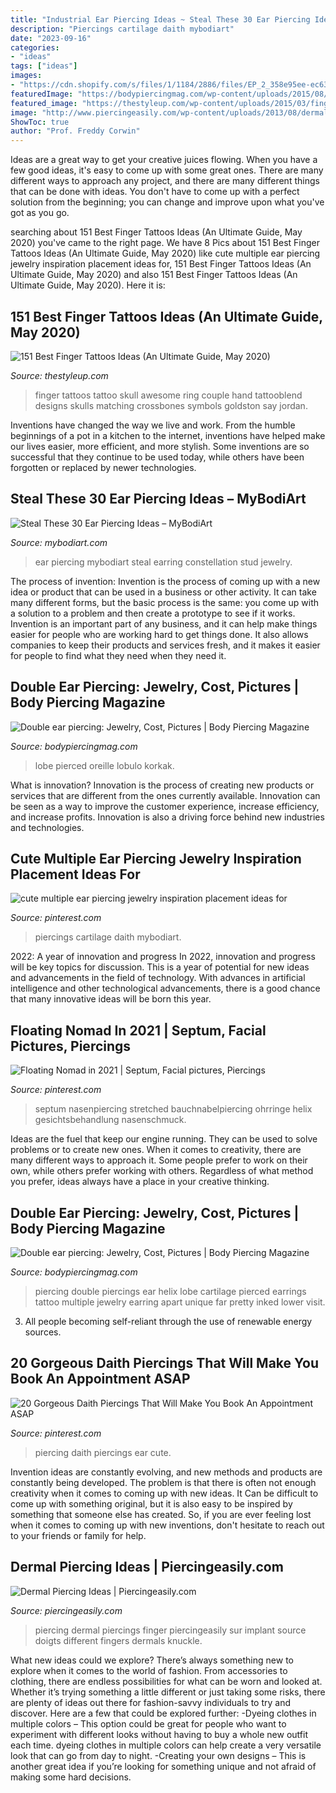 ```yaml
---
title: "Industrial Ear Piercing Ideas ~ Steal These 30 Ear Piercing Ideas – Mybodiart"
description: "Piercings cartilage daith mybodiart"
date: "2023-09-16"
categories:
- "ideas"
tags: ["ideas"]
images:
- "https://cdn.shopify.com/s/files/1/1184/2886/files/EP_2_358e95ee-ec63-437b-a1d0-76f61392e056_2048x2048.jpg?v=1498523261"
featuredImage: "https://bodypiercingmag.com/wp-content/uploads/2015/08/Double-Lobe-Ear-Piercing.jpg"
featured_image: "https://thestyleup.com/wp-content/uploads/2015/03/finger-tattoo-designs.jpg"
image: "http://www.piercingeasily.com/wp-content/uploads/2013/08/dermal-piercing-141.jpg"
ShowToc: true
author: "Prof. Freddy Corwin"
---
```



Ideas are a great way to get your creative juices flowing. When you have a few good ideas, it's easy to come up with some great ones. There are many different ways to approach any project, and there are many different things that can be done with ideas. You don't have to come up with a perfect solution from the beginning; you can change and improve upon what you've got as you go.

	

		
searching about 151 Best Finger Tattoos Ideas (An Ultimate Guide, May 2020) you've came to the right page. We have 8 Pics about 151 Best Finger Tattoos Ideas (An Ultimate Guide, May 2020) like cute multiple ear piercing jewelry inspiration placement ideas for, 151 Best Finger Tattoos Ideas (An Ultimate Guide, May 2020) and also 151 Best Finger Tattoos Ideas (An Ultimate Guide, May 2020). Here it is:
		
    
## 151 Best Finger Tattoos Ideas (An Ultimate Guide, May 2020)

<img loading=lazy src="https://thestyleup.com/wp-content/uploads/2015/03/finger-tattoo-designs.jpg" onerror="this.onerror=null;this.src='https://tse1.mm.bing.net/th?id=OIP.uW0OVW5jeoSbKYpVZLUfoQHaHZ&amp;pid=15.1';" alt="151 Best Finger Tattoos Ideas (An Ultimate Guide, May 2020)">

_Source: thestyleup.com_

>finger tattoos tattoo skull awesome ring couple hand tattooblend designs skulls matching crossbones symbols goldston say jordan. 

	

Inventions have changed the way we live and work. From the humble beginnings of a pot in a kitchen to the internet, inventions have helped make our lives easier, more efficient, and more stylish. Some inventions are so successful that they continue to be used today, while others have been forgotten or replaced by newer technologies.

    
## Steal These 30 Ear Piercing Ideas – MyBodiArt

<img loading=lazy src="https://cdn.shopify.com/s/files/1/1184/2886/files/EP_2_358e95ee-ec63-437b-a1d0-76f61392e056_2048x2048.jpg?v=1498523261" onerror="this.onerror=null;this.src='https://tse4.mm.bing.net/th?id=OIP.4NTVGOoAKH87Tyg3NYVWyAHaLy&amp;pid=15.1';" alt="Steal These 30 Ear Piercing Ideas – MyBodiArt">

_Source: mybodiart.com_

>ear piercing mybodiart steal earring constellation stud jewelry. 

	

The process of invention:
Invention is the process of coming up with a new idea or product that can be used in a business or other activity. It can take many different forms, but the basic process is the same: you come up with a solution to a problem and then create a prototype to see if it works.
Invention is an important part of any business, and it can help make things easier for people who are working hard to get things done. It also allows companies to keep their products and services fresh, and it makes it easier for people to find what they need when they need it.

    
## Double Ear Piercing: Jewelry, Cost, Pictures | Body Piercing Magazine

<img loading=lazy src="https://bodypiercingmag.com/wp-content/uploads/2015/08/Double-Lobe-Ear-Piercing.jpg" onerror="this.onerror=null;this.src='https://tse3.mm.bing.net/th?id=OIP.lGF8aqSpGWdIrpTsqmer-gHaLX&amp;pid=15.1';" alt="Double ear piercing: Jewelry, Cost, Pictures | Body Piercing Magazine">

_Source: bodypiercingmag.com_

>lobe pierced oreille lobulo korkak. 

	

What is innovation?
Innovation is the process of creating new products or services that are different from the ones currently available. Innovation can be seen as a way to improve the customer experience, increase efficiency, and increase profits. Innovation is also a driving force behind new industries and technologies.

    
## Cute Multiple Ear Piercing Jewelry Inspiration Placement Ideas For

<img loading=lazy src="https://i.pinimg.com/736x/7c/3d/4b/7c3d4bbcc01c7f316d7743c933f2b507.jpg" onerror="this.onerror=null;this.src='https://tse1.mm.bing.net/th?id=OIP.EJt1K7KpCZklQ3OupL1FHAHaLH&amp;pid=15.1';" alt="cute multiple ear piercing jewelry inspiration placement ideas for">

_Source: pinterest.com_

>piercings cartilage daith mybodiart. 

	

2022: A year of innovation and progress
In 2022, innovation and progress will be key topics for discussion. This is a year of potential for new ideas and advancements in the field of technology. With advances in artificial intelligence and other technological advancements, there is a good chance that many innovative ideas will be born this year.

    
## Floating Nomad In 2021 | Septum, Facial Pictures, Piercings

<img loading=lazy src="https://i.pinimg.com/736x/46/5e/37/465e37ba399cdbca845f5c8c7016a1d8.jpg" onerror="this.onerror=null;this.src='https://tse1.mm.bing.net/th?id=OIP.5CBFizLc7nX4-pTRQ5XggAHaLM&amp;pid=15.1';" alt="Floating Nomad in 2021 | Septum, Facial pictures, Piercings">

_Source: pinterest.com_

>septum nasenpiercing stretched bauchnabelpiercing ohrringe helix gesichtsbehandlung nasenschmuck. 

	

Ideas are the fuel that keep our engine running. They can be used to solve problems or to create new ones. When it comes to creativity, there are many different ways to approach it. Some people prefer to work on their own, while others prefer working with others. Regardless of what method you prefer, ideas always have a place in your creative thinking.

    
## Double Ear Piercing: Jewelry, Cost, Pictures | Body Piercing Magazine

<img loading=lazy src="http://bodypiercingmag.com/wp-content/uploads/2015/08/Double-Ear-and-Helix-Piercing.jpg" onerror="this.onerror=null;this.src='https://tse2.mm.bing.net/th?id=OIP.RU29q5tBZSMU_pt-GBZ7zgHaJ4&amp;pid=15.1';" alt="Double ear piercing: Jewelry, Cost, Pictures | Body Piercing Magazine">

_Source: bodypiercingmag.com_

>piercing double piercings ear helix lobe cartilage pierced earrings tattoo multiple jewelry earring apart unique far pretty inked lower visit. 

	

3. All people becoming self-reliant through the use of renewable energy sources. 

    
## 20 Gorgeous Daith Piercings That Will Make You Book An Appointment ASAP

<img loading=lazy src="https://i.pinimg.com/736x/fd/13/49/fd134903e7520e213e0f82ec2f2d52ab.jpg" onerror="this.onerror=null;this.src='https://tse3.mm.bing.net/th?id=OIP.oujk1PBmTuvvFsBJ86wr8AHaK8&amp;pid=15.1';" alt="20 Gorgeous Daith Piercings That Will Make You Book An Appointment ASAP">

_Source: pinterest.com_

>piercing daith piercings ear cute. 

	

Invention ideas are constantly evolving, and new methods and products are constantly being developed. The problem is that there is often not enough creativity when it comes to coming up with new ideas. It Can be difficult to come up with something original, but it is also easy to be inspired by something that someone else has created. So, if you are ever feeling lost when it comes to coming up with new inventions, don't hesitate to reach out to your friends or family for help.

    
## Dermal Piercing Ideas | Piercingeasily.com

<img loading=lazy src="http://www.piercingeasily.com/wp-content/uploads/2013/08/dermal-piercing-141.jpg" onerror="this.onerror=null;this.src='https://tse1.mm.bing.net/th?id=OIP.Y6ojPgyOr6xb3b-CVFWMTAHaE7&amp;pid=15.1';" alt="Dermal Piercing Ideas | Piercingeasily.com">

_Source: piercingeasily.com_

>piercing dermal piercings finger piercingeasily sur implant source doigts different fingers dermals knuckle. 

	

What new ideas could we explore?
There’s always something new to explore when it comes to the world of fashion. From accessories to clothing, there are endless possibilities for what can be worn and looked at. Whether it’s trying something a little different or just taking some risks, there are plenty of ideas out there for fashion-savvy individuals to try and discover. Here are a few that could be explored further: 
-Dyeing clothes in multiple colors – This option could be great for people who want to experiment with different looks without having to buy a whole new outfit each time. dyeing clothes in multiple colors can help create a very versatile look that can go from day to night. 
-Creating your own designs – This is another great idea if you’re looking for something unique and not afraid of making some hard decisions.

